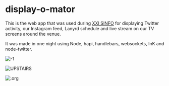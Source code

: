 display-o-mator
===

This is the web app that was used during [XXI SINFO](http://xxi.sinfo.org) for displaying Twitter activity, our Instagram feed, Lanyrd schedule and live stream on our TV screens around the venue.

It was made in one night using Node, hapi, handlebars, websockets, InK and node-twitter.

![-1](http://i.imgur.com/SpEsId5.jpg)

![UPSTAIRS](http://i.imgur.com/HjDCFeh.jpg)

![.org](http://i.imgur.com/alvPzGs.jpg)
